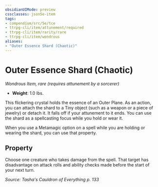 ```yaml
---
obsidianUIMode: preview
cssclasses: json5e-item
tags:
- compendium/src/5e/tce
- ttrpg-cli/item/attunement/required
- ttrpg-cli/item/rarity/rare
- ttrpg-cli/item/wondrous
aliases: 
- "Outer Essence Shard (Chaotic)"
---
```

# Outer Essence Shard (Chaotic)
*Wondrous Item, rare (requires attunement by a sorcerer)*  

- **Weight**: 1.0 lbs.

This flickering crystal holds the essence of an Outer Plane. As an action, you can attach the shard to a Tiny object (such as a weapon or a piece of jewelry) or detach it. It falls off if your attunement to it ends. You can use the shard as a spellcasting focus while you hold or wear it.

When you use a Metamagic option on a spell while you are holding or wearing the shard, you can use that property.

## Property

Choose one creature who takes damage from the spell. That target has disadvantage on attack rolls and ability checks made before the start of your next turn.

*Source: Tasha's Cauldron of Everything p. 133*